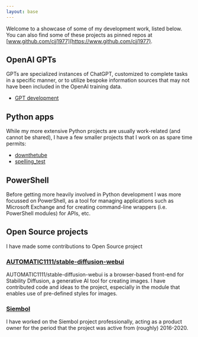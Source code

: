 ```yaml
---
layout: base
---
```


Welcome to a showcase of some of my development work, listed below. You can also
find some of these projects as pinned repos at
[www.github.com/cjj1977](https://www.github.com/cjj1977).

## OpenAI GPTs

GPTs are specialized instances of ChatGPT, customized to complete tasks in a
specific manner, or to utilize bespoke information sources that may not have
been included in the OpenAI training data.

* [GPT development](./gpts.md)

## Python apps

While my more extensive Python projects are usually work-related (and cannot be
shared), I have a few smaller projects that I work on as spare time permits:

* [downthetube](./downthetube.md)
* [spelling_test](./spelling_test.md)

## PowerShell

Before getting more heavily involved in Python development I was more focussed
on PowerShell, as a tool for managing applications such as Microsoft Exchange
and for creating command-line wrappers (i.e. PowerShell modules) for APIs, etc.

## Open Source projects

I have made some contributions to Open Source project

### [AUTOMATIC1111/stable-diffusion-webui](https://github.com/AUTOMATIC1111/stable-diffusion-webui)

AUTOMATIC1111/stable-diffusion-webui is a browser-based front-end for Stability
Diffusion, a generative AI tool for creating images. I have contributed code and
ideas to the project, especially in the module that enables use of pre-defined
styles for images.

### [Siembol](https://siembol.io/)

I have worked on the Siembol project professionally, acting as a product owner
for the period that the project was active from (roughly) 2016-2020.
